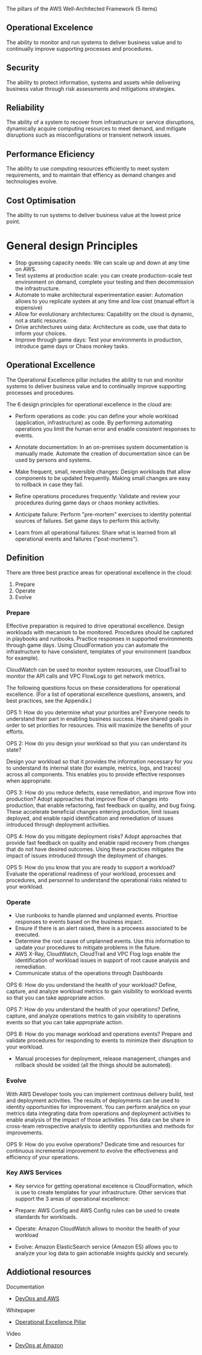 The pillars of the AWS Well-Architected Framework (5 items)

## Operational Excelence
The ability to monitor and run systems to deliver business value and to continually improve supporting processes and procedures.

## Security
The ability to protect information, systems and assets while delivering business value through risk assessments and mitigations
strategies.

## Reliability
The ability of a system to recover from infrastructure or service disruptions, dynamically acquire computing resources to meet
demand, and mitigate disruptions such as misconfigurations or transient network issues.

## Performance Eficiency
The ability to use computing resources efficiently to meet system requirements, and to maintain that effiency as demand changes
and technologies evolve.

## Cost Optimisation
The ability to run systems to deliver business value at the lowest price point.


# General design Principles

- Stop guessing capacity needs: We can scale up and down at any time on AWS.
- Test systems at production scale: you can create production-scale test environment on demand, complete your testing and then decommission the infrastructure.
- Automate to make architectural experimentation easier: Automation allows to you replicate system at any time and low cost (manual effort is expensive)
- Allow for evolutionary architectures: Capability on the cloud is dynamic, not a static resource. 
- Drive architectures using data: Architecture as code, use that data to inform your choices.
- Improve through game days: Test your environments in production, introduce game days or Chaos monkey tasks. 


## Operational Excellence 

The Operational Excellence pillar includes the ability to run and monitor systems to deliver business value and to continually improve supporting 
processes and procedures.


The 6 design principles for operational excellence in the cloud are:

- Perform operations as code: you can define your whole workload (application, infrastructure) as code. By performing automating operations you limit
the human error and enable consistent responses to events.

- Annotate documentation: In an on-premises system documentation is manually made. Automate the creation of documentation  since can be used by
persons and systems.

- Make frequent, small, reversible changes: Design workloads that allow components to be updated frequently. Making small changes are easy to rollback in
case they fail.

- Refine operations procedures frequently: Validate and review your procedures during game days or chaos monkey activities. 

- Anticipate failure: Perform "pre-mortem" exercises to identity potential sources of failures. Set game days to perform this activity.

- Learn from all operational failures: Share what is learned from all operational events and failures ("post-mortems").


## Definition

There are three best practice areas for operational excellence in the cloud:

1. Prepare
2. Operate
3. Evolve


### Prepare

Effective preparation is required to drive operational excellence. Design workloads with mecanism to be monitored. Procedures should be captured
in playbooks and runbooks. Practice responses in supported environments through game days. Using CloudFormation you can automate the infrastructure to have
consistent, templates of your environment (sandbox for example).

CloudWatch can be used to monitor system resources, use CloudTrail to monitor the API calls and VPC FlowLogs to get network metrics. 

The following questions focus on these considerations for operational excellence.
(For a list of operational excellence questions, answers, and best practices, see the
Appendix.)

OPS 1: How do you determine what your priorities are?
Everyone needs to understand their part in enabling business success. Have shared goals in order to set priorities for resources. 
This will maximize the benefits of your efforts.

OPS 2: How do you design your workload so that you can understand its state?

Design your workload so that it provides the information necessary for you to understand its internal state (for example, metrics, logs, and traces) 
across all components. This enables you to provide effective responses when appropriate.

OPS 3: How do you reduce defects, ease remediation, and improve flow into production?
Adopt approaches that improve flow of changes into production, that enable refactoring, fast feedback on quality, and bug fixing. 
These accelerate beneficial changes entering production, limit issues deployed, and enable rapid identification and remediation of issues introduced
through deployment activities.

OPS 4: How do you mitigate deployment risks?
Adopt approaches that provide fast feedback on quality and enable rapid recovery from changes that do not have desired outcomes. 
Using these practices mitigates the impact of issues introduced through the deployment of changes.

OPS 5: How do you know that you are ready to support a workload?
Evaluate the operational readiness of your workload, processes and procedures, and personnel to understand the operational risks related to your workload.


### Operate

- Use runbooks to handle planned and unplanned events. Prioritise responses to events based on the business impact. 
- Ensure if there is an alert raised, there is a proceess associated to be executed.
- Determine the root cause of unplanned events. Use this information to update your procedures to mitigate problems in the future.
- AWS X-Ray, CloudWatch, CloudTrail and VPC Flog logs enable the identification of workload issues in support of root cause analysis and remediation.
- Communicate status of the operations through Dashboards

OPS 6: How do you understand the health of your workload?
Define, capture, and analyze workload metrics to gain visibility to workload events so that you can take appropriate action.

OPS 7: How do you understand the health of your operations?
Define, capture, and analyze operations metrics to gain visibility to operations events so that you can take appropriate action.

OPS 8: How do you manage workload and operations events?
Prepare and validate procedures for responding to events to minimize their disruption to your workload.

- Manual processes for deployment, release management, changes and rollback should be voided (all the things should be automated).

### Evolve
With AWS Developer tools you can implement continous delivery build, test and deployment activities. The results of deployments can be used 
to identity opportunities for improvement. You can perform analytics on your metrics data integrating data from operations and deployment
activities to enable analysis of the impact of those activities. This data can be share in cross-team retrospective analysis to identity
opportunities and methods for improvements.

OPS 9: How do you evolve operations?
Dedicate time and resources for continuous incremental improvement to evolve the effectiveness and efficiency of your operations.

### Key AWS Services

- Key service for getting operational excelence is CloudFormation, which is use to create templates for your infrastructure. Other services
that support the 3 areas of operational excellence:

- Prepare: AWS Config and AWS Config rules can be used to create standards for workloads.
- Operate: Amazon CloudWatch allows to monitor the health of your workload
- Evolve: Amazon ElasticSearch service (Amazon ES) allows you to analyze your log data to gain actionable insights quickly and securely.

## Addiotional resources

Documentation
- [DevOps and AWS](https://aws.amazon.com/devops/)

Whitepaper
- [Operational Excellence Pillar](https://d0.awsstatic.com/whitepapers/architecture/AWS-Operational-Excellence-Pillar.pdf)

Video
- [DevOps at Amazon](https://www.youtube.com/watch?v=esEFaY0FDKc)